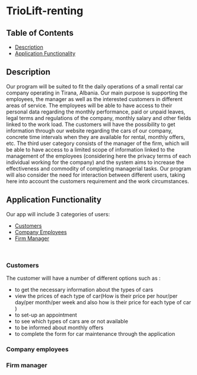 # TrioLift-renting

## Table of Contents
* [Description](#description)
* [Application Functionality](#application-functionality)

## Description
Our program will be suited to fit the daily operations of a small rental car company operating in Tirana, Albania. Our main purpose is supporting the employees, the manager as well as the interested customers in different areas of service. The employees will be able to have access to their personal data regarding the monthly performance, paid or unpaid leaves, legal terms and regulations of the company, monthly salary and other fields linked to the work load. The customers will have the possibility to get information through our website regarding the cars of our company, concrete time intervals when they are available for rental, monthly offers, etc. The third user category consists of the manager of the firm, which will be able to have access to a limited scope of information linked to the management of the employees (considering here the privacy terms of each individual working for the company) and the system aims to increase the effectiveness and commodity of completing managerial tasks. Our program will also consider the need for interaction between different users, taking here into account the customers requirement and the work circumstances.


## Application Functionality
Our app will include 3 categories of users:
* [Customers](#Customers)
* [Company Employees](#Company-Employees)
* [Firm Manager](#Firm-Manager)
<br>

### Customers
The customer willl have a number of  different options  such as :
* to get the necessary information about the types of cars 
* view the prices of each type of car(How is their price per hour/per day/per month/per week and also how is their price for each type of car )
* to set-up an appointment 
* to see which types of  cars are or not available 
* to be informed about monthly offers 
* to complete the form for car maintenance through the application




### Company employees




### Firm manager






